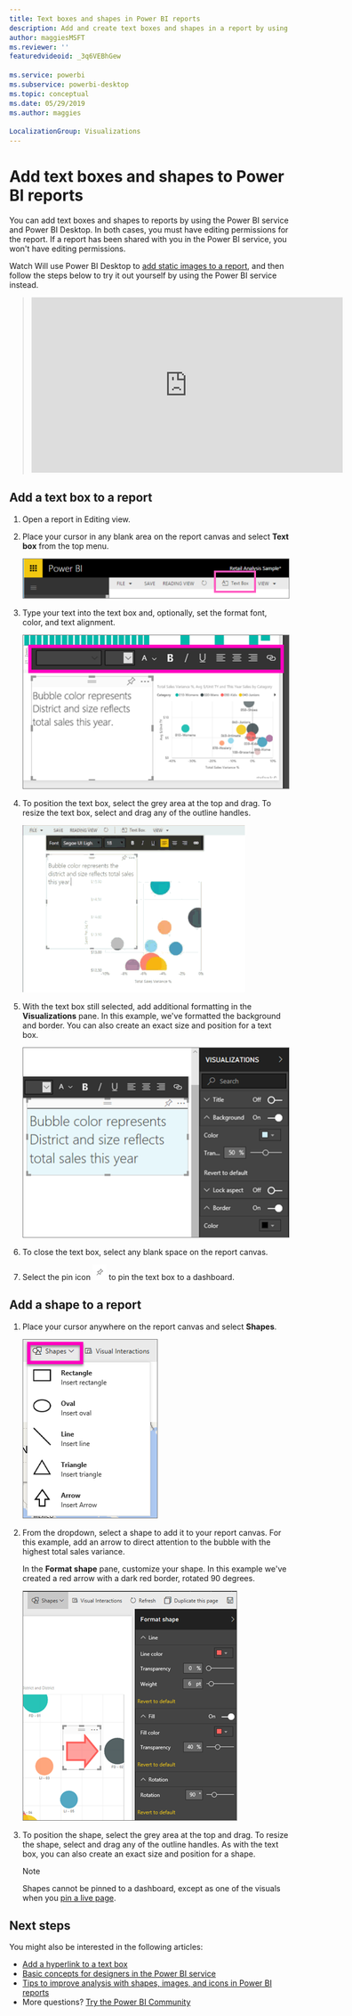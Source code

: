 ```yaml
---
title: Text boxes and shapes in Power BI reports
description: Add and create text boxes and shapes in a report by using the Microsoft Power BI service.
author: maggiesMSFT
ms.reviewer: ''
featuredvideoid: _3q6VEBhGew

ms.service: powerbi
ms.subservice: powerbi-desktop
ms.topic: conceptual
ms.date: 05/29/2019
ms.author: maggies

LocalizationGroup: Visualizations
---
```

# Add text boxes and shapes to Power BI reports
You can add text boxes and shapes to reports by using the Power BI service and Power BI Desktop. In both cases, you must have editing permissions for the report. If a report has been shared with you in the Power BI service, you won't have editing permissions. 

Watch Will use Power BI Desktop to [add static images to a report](/learn/modules/visuals-in-power-bi/12-formatting), and then follow the steps below to try it out yourself by using the Power BI service instead.
> 
> <iframe width="560" height="315" src="https://www.youtube.com/embed/_3q6VEBhGew" frameborder="0" allowfullscreen></iframe>
> 

## Add a text box to a report
1. Open a report in Editing view.

2. Place your cursor in any blank area on the report canvas and select **Text box** from the top menu.
   
   ![Select text box](media/power-bi-reports-add-text-and-shapes/pbi_textbox.png)
3. Type your text into the text box and, optionally, set the format font, color, and text alignment. 
   
   ![Enter text](media/power-bi-reports-add-text-and-shapes/pbi_textbox2new.png)
4. To position the text box, select the grey area at the top and drag. To resize the text box, select and drag any of the outline handles. 
   
   ![Position text box](media/power-bi-reports-add-text-and-shapes/textboxsmaller.gif)

5. With the text box still selected, add additional formatting in the **Visualizations** pane. In this example, we've formatted the background and border. You can also create an exact size and position for a text box.  

   ![Text box formatting](media/power-bi-reports-add-text-and-shapes/power-bi-borders.png)

6. To close the text box, select any blank space on the report canvas. 

7. Select the pin icon  ![Pin icon](media/power-bi-reports-add-text-and-shapes/pbi_pintile.png) to pin the text box to a dashboard. 

## Add a shape to a report
1. Place your cursor anywhere on the report canvas and select **Shapes**.
   
   ![Select shapes](media/power-bi-reports-add-text-and-shapes/power-bi-shapes.png)
2. From the dropdown, select a shape to add it to your report canvas. For this example, add an arrow to direct attention to the bubble with the highest total sales variance. 
   
   In the **Format shape** pane, customize your shape. In this example we've created a red arrow with a dark red border, rotated 90 degrees.
   
   ![Customize shape](media/power-bi-reports-add-text-and-shapes/power-bi-arrrow.png)
3. To position the shape, select the grey area at the top and drag. To resize the shape, select and drag any of the outline handles. As with the text box, you can also create an exact size and position for a shape.

   > [!NOTE]
   > Shapes cannot be pinned to a dashboard, except as one of the visuals when you [pin a live page](service-dashboard-pin-live-tile-from-report.md). 
   > 
   > 

## Next steps

You might also be interested in the following articles:

* [Add a hyperlink to a text box](service-add-hyperlink-to-text-box.md)
* [Basic concepts for designers in the Power BI service](../service-basic-concepts.md)
* [Tips to improve analysis with shapes, images, and icons in Power BI reports](../guidance/report-tips-shapes-images-icons.md)
* More questions? [Try the Power BI Community](https://community.powerbi.com/)

